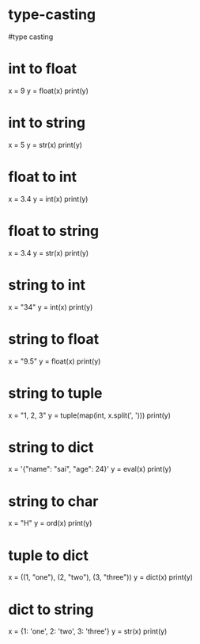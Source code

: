 # type-casting
#type casting
# int to float
x = 9
y = float(x)
print(y)  
# int to string
x = 5
y = str(x)
print(y)  
# float to int
x = 3.4
y = int(x)
print(y)  
# float to string
x = 3.4
y = str(x)
print(y)  
# string to int
x = "34"
y = int(x)
print(y)  
# string to float
x = "9.5"
y = float(x)
print(y)  
# string to tuple
x = "1, 2, 3"
y = tuple(map(int, x.split(', ')))
print(y)  
# string to dict
x = '{"name": "sai", "age": 24}'
y = eval(x)
print(y)  
# string to char
x = "H"
y = ord(x)
print(y) 
# tuple to dict
x = ((1, "one"), (2, "two"), (3, "three"))
y = dict(x)
print(y) 
# dict to string
x = {1: 'one', 2: 'two', 3: 'three'}
y = str(x)
print(y) 
